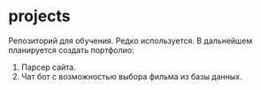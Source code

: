 # projects
Репозиторий для обучения. Редко используется.
В дальнейшем планируется создать портфолио:
1. Парсер сайта. 
2. Чат бот с возможностью выбора фильма из базы данных.
